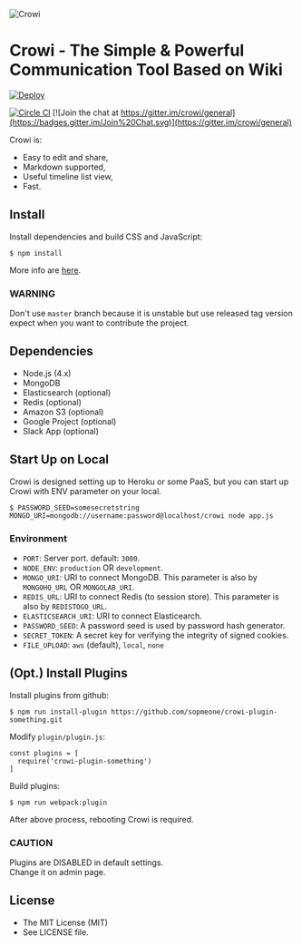 ![Crowi](http://res.cloudinary.com/hrscywv4p/image/upload/c_limit,f_auto,h_900,q_80,w_1200/v1/199673/https_www_filepicker_io_api_file_VpYEP32ZQyCZ85u6XCXo_zskpra.png)

Crowi - The Simple & Powerful Communication Tool Based on Wiki
================================================================


[![Deploy](https://www.herokucdn.com/deploy/button.png)](https://heroku.com/deploy?template=https://github.com/crowi/crowi/tree/v1.5.3)

[![Circle CI](https://circleci.com/gh/crowi/crowi.svg?style=svg)](https://circleci.com/gh/crowi/crowi)
[![Join the chat at https://gitter.im/crowi/general](https://badges.gitter.im/Join%20Chat.svg)](https://gitter.im/crowi/general)


Crowi is:

* Easy to edit and share,
* Markdown supported,
* Useful timeline list view,
* Fast.


Install
---------

Install dependencies and build CSS and JavaScript:

    $ npm install

More info are [here](https://github.com/crowi/crowi/wiki/Install-and-Configuration).

### WARNING

Don't use `master` branch because it is unstable but use released tag version expect when you want to contribute the project.

Dependencies
-------------

* Node.js (4.x)
* MongoDB
* Elasticsearch (optional)
* Redis (optional)
* Amazon S3 (optional)
* Google Project (optional)
* Slack App (optional)


Start Up on Local
-------------------

Crowi is designed setting up to Heroku or some PaaS, but you can start up Crowi with ENV parameter on your local.

```
$ PASSWORD_SEED=somesecretstring MONGO_URI=mongodb://username:password@localhost/crowi node app.js
```

### Environment


* `PORT`: Server port. default: `3000`.
* `NODE_ENV`: `production` OR `development`.
* `MONGO_URI`: URI to connect MongoDB. This parameter is also by `MONGOHQ_URL` OR `MONGOLAB_URI`.
* `REDIS_URL`: URI to connect Redis (to session store). This parameter is also by `REDISTOGO_URL`.
* `ELASTICSEARCH_URI`: URI to connect Elasticearch.
* `PASSWORD_SEED`: A password seed is used by password hash generator.
* `SECRET_TOKEN`: A secret key for verifying the integrity of signed cookies.
* `FILE_UPLOAD`: `aws` (default), `local`, `none`

(Opt.) Install Plugins
-----------------------

Install plugins from github:

    $ npm run install-plugin https://github.com/sopmeone/crowi-plugin-something.git

Modify `plugin/plugin.js`:

    const plugins = [
      require('crowi-plugin-something')
    ]

Build plugins:

    $ npm run webpack:plugin
    
After above process, rebooting Crowi is required.

### CAUTION

Plugins are DISABLED in default settings.  
Change it on admin page.

License
---------

* The MIT License (MIT)
* See LICENSE file.
